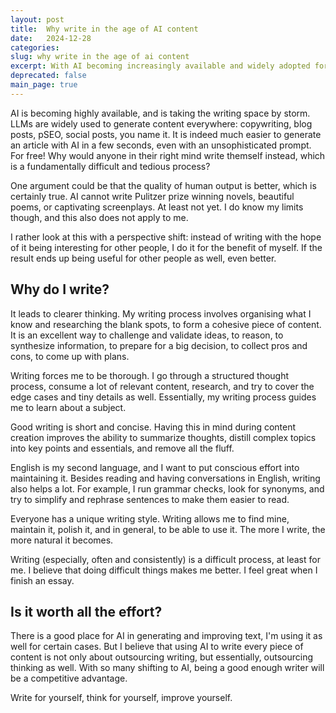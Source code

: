 ```yaml
---
layout: post
title:  Why write in the age of AI content
date:   2024-12-28
categories: 
slug: why write in the age of ai content
excerpt: With AI becoming increasingly available and widely adopted for generating text, writing for yourself and being good enough at it will become a competitive advantage.
deprecated: false
main_page: true
---
```

AI is becoming highly available, and is taking the writing space by storm. LLMs are widely used to generate content everywhere: copywriting, blog posts, pSEO, social posts, you name it. It is indeed much easier to generate an article with AI in a few seconds, even with an unsophisticated prompt. For free! Why would anyone in their right mind write themself instead, which is a fundamentally difficult and tedious process?

One argument could be that the quality of human output is better, which is certainly true. AI cannot write Pulitzer prize winning novels, beautiful poems, or captivating screenplays. At least not yet. I do know my limits though, and this also does not apply to me.

I rather look at this with a perspective shift: instead of writing with the hope of it being interesting for other people, I do it for the benefit of myself. If the result ends up being useful for other people as well, even better.

## Why do I write?

It leads to clearer thinking. My writing process involves organising what I know and researching the blank spots, to form a cohesive piece of content. It is an excellent way to challenge and validate ideas, to reason, to synthesize information, to prepare for a big decision, to collect pros and cons, to come up with plans.

Writing forces me to be thorough. I go through a structured thought process, consume a lot of relevant content, research, and try to cover the edge cases and tiny details as well. Essentially, my writing process guides me to learn about a subject.

Good writing is short and concise. Having this in mind during content creation improves the ability to summarize thoughts, distill complex topics into key points and essentials, and remove all the fluff.

English is my second language, and I want to put conscious effort into maintaining it. Besides reading and having conversations in English, writing also helps a lot. For example, I run grammar checks, look for synonyms, and try to simplify and rephrase sentences to make them easier to read.

Everyone has a unique writing style. Writing allows me to find mine, maintain it, polish it, and in general, to be able to use it. The more I write, the more natural it becomes.

Writing (especially, often and consistently) is a difficult process, at least for me. I believe that doing difficult things makes me better. I feel great when I finish an essay.

## Is it worth all the effort?

There is a good place for AI in generating and improving text, I'm using it as well for certain cases. But I believe that using AI to write every piece of content is not only about outsourcing writing, but essentially, outsourcing thinking as well. With so many shifting to AI, being a good enough writer will be a competitive advantage.

Write for yourself, think for yourself, improve yourself.